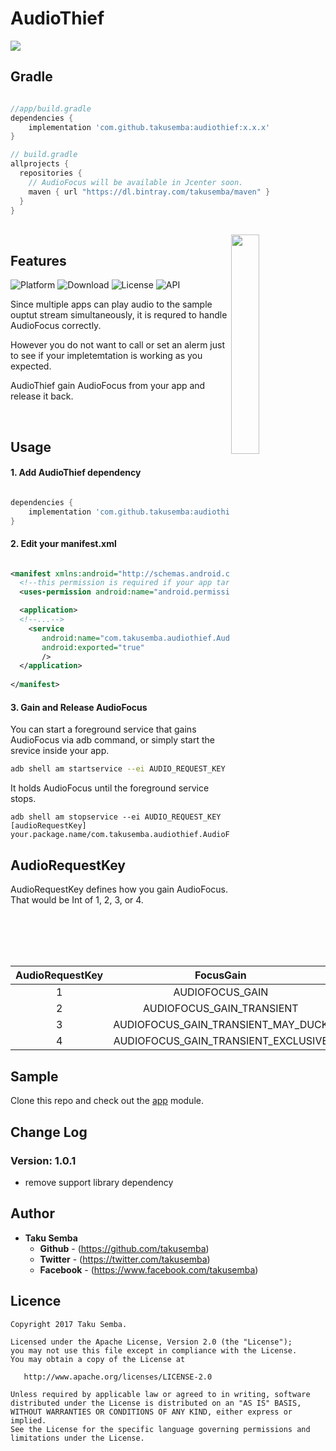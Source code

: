 # AudioThief

<img src="https://github.com/TakuSemba/AudioThief/blob/master/arts/logo.png">

## Gradle

```groovy

//app/build.gradle
dependencies {
    implementation 'com.github.takusemba:audiothief:x.x.x'
}

// build.gradle
allprojects {
  repositories {
    // AudioFocus will be available in Jcenter soon.
    maven { url "https://dl.bintray.com/takusemba/maven" }
  }
}

```

<br/>

<img src="https://github.com/TakuSemba/AudioThief/blob/master/arts/sample.gif" align="right" width="30%">

## Features
![Platform](http://img.shields.io/badge/platform-android-green.svg?style=flat)
![Download](https://api.bintray.com/packages/takusemba/maven/audiothief/images/download.svg)
![License](https://img.shields.io/badge/License-Apache%202.0-blue.svg)
![API](https://img.shields.io/badge/API-19%2B-brightgreen.svg?style=flat)

Since multiple apps can play audio to the sample ouptut stream simultaneously, it is requred to handle AudioFocus correctly.

However you do not want to call or set an alerm just to see if your impletemtation is working as you expected. 

AudioThief gain AudioFocus from your app and release it back.

<br/>

## Usage

#### 1. Add AudioThief dependency

```groovy

dependencies {
    implementation 'com.github.takusemba:audiothief:x.x.x'
}

```

#### 2. Edit your manifest.xml

```xml

<manifest xmlns:android="http://schemas.android.com/apk/res/android">
  <!--this permission is required if your app targets Android 9.0 (API level 28)-->
  <uses-permission android:name="android.permission.FOREGROUND_SERVICE"/>

  <application>
  <!--...-->
    <service
       android:name="com.takusemba.audiothief.AudioFocusGainService"
       android:exported="true"
       />
  </application>
       
</manifest>

```

#### 3. Gain and Release AudioFocus

You can start a foreground service that gains AudioFocus via adb command, or simply start the srevice inside your app.

```bash
adb shell am startservice --ei AUDIO_REQUEST_KEY [audioRequestKey] your.package.name/com.takusemba.audiothief.AudioFocusGainService
```

It holds AudioFocus until the foreground service stops.

```
adb shell am stopservice --ei AUDIO_REQUEST_KEY [audioRequestKey] your.package.name/com.takusemba.audiothief.AudioFocusGainService
```

## AudioRequestKey

AudioRequestKey defines how you gain AudioFocus. That would be Int of 1, 2, 3, or 4.

|  AudioRequestKey  |  FocusGain  |  Usage  |  Content Type  |
| :---: | :---: | :---: | :---: |
|  1  |  AUDIOFOCUS_GAIN  |  USAGE_MEDIA  |  CONTENT_TYPE_MOVIE  |
|  2  |  AUDIOFOCUS_GAIN_TRANSIENT  |  USAGE_ALARM  |  CONTENT_TYPE_SONIFICATION  |
|  3  |  AUDIOFOCUS_GAIN_TRANSIENT_MAY_DUCK  |  USAGE_NOTIFICATION  |  CONTENT_TYPE_SONIFICATION  |
|  4  |  AUDIOFOCUS_GAIN_TRANSIENT_EXCLUSIVE  |  USAGE_ALARM  |  CONTENT_TYPE_SONIFICATION  |


## Sample
Clone this repo and check out the [app](https://github.com/TakuSemba/AudioThief/tree/master/app) module.

## Change Log

### Version: 1.0.1

  * remove support library dependency


## Author

* **Taku Semba**
    * **Github** - (https://github.com/takusemba)
    * **Twitter** - (https://twitter.com/takusemba)
    * **Facebook** - (https://www.facebook.com/takusemba)

## Licence
```
Copyright 2017 Taku Semba.

Licensed under the Apache License, Version 2.0 (the "License");
you may not use this file except in compliance with the License.
You may obtain a copy of the License at

   http://www.apache.org/licenses/LICENSE-2.0

Unless required by applicable law or agreed to in writing, software
distributed under the License is distributed on an "AS IS" BASIS,
WITHOUT WARRANTIES OR CONDITIONS OF ANY KIND, either express or implied.
See the License for the specific language governing permissions and
limitations under the License.
```


